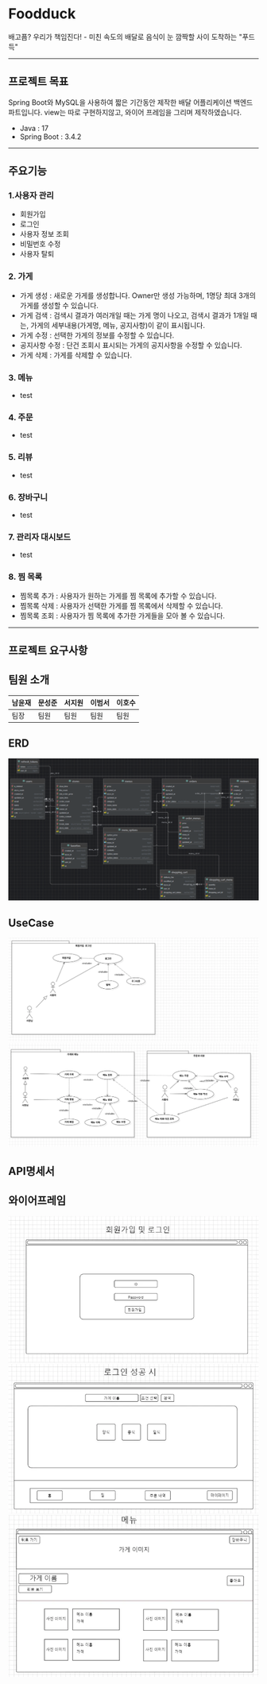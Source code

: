 # Foodduck
배고픔? 우리가 책임진다! - 미친 속도의 배달로 음식이 눈 깜짝할 사이 도착하는 "푸드득"

---

## 프로젝트 목표
Spring Boot와 MySQL을 사용하여 짧은 기간동안 제작한 배달 어플리케이션 백엔드 파트입니다. view는 따로 구현하지않고,
와이어 프레임을 그리며 제작하였습니다.

- Java : 17
- Spring Boot : 3.4.2
---
## 주요기능
### 1.사용자 관리

- 회원가입
- 로그인
- 사용자 정보 조회
- 비밀번호 수정
- 사용자 탈퇴

### 2. 가게

- 가게 생성 : 새로운 가게를 생성합니다. Owner만 생성 가능하며, 1명당 최대 3개의 가게를 생성할 수 있습니다.
- 가게 검색 : 검색시 결과가 여러개일 때는 가게 명이 나오고, 검색시 결과가 1개일 때는, 가게의 세부내용(가게명, 메뉴, 공지사항)이 같이 표시됩니다.
- 가게 수정 : 선택한 가게의 정보를 수정할 수 있습니다.
- 공지사항 수정 : 단건 조회시 표시되는 가게의 공지사항을 수정할 수 있습니다.
- 가게 삭제 : 가게를 삭제할 수 있습니다.

### 3. 메뉴

- test

### 4. 주문
- test

### 5. 리뷰
- test

### 6. 장바구니
- test

### 7. 관리자 대시보드
- test

### 8. 찜 목록

- 찜목록 추가 : 사용자가 원하는 가게를 찜 목록에 추가할 수 있습니다.
- 찜목록 삭제 : 사용자가 선택한 가게를 찜 목록에서 삭제할 수 있습니다.
- 찜목록 조회 : 사용자가 찜 목록에 추가한 가게들을 모아 볼 수 있습니다.

---
## 프로젝트 요구사항

## 팀원 소개
| 남윤재 | 문성준 | 서지원 | 이범서 | 이호수 |
|-----|-----|-----|-----|-----|
| 팀장  | 팀원  | 팀원  | 팀원  | 팀원  |

## ERD
![img_6.png](img_6.png)

## UseCase
![img.png](img.png)
![img_1.png](img_1.png)

## API명세서

## 와이어프레임
![img_2.png](img_2.png)
![img_3.png](img_3.png)
![img_4.png](img_4.png)